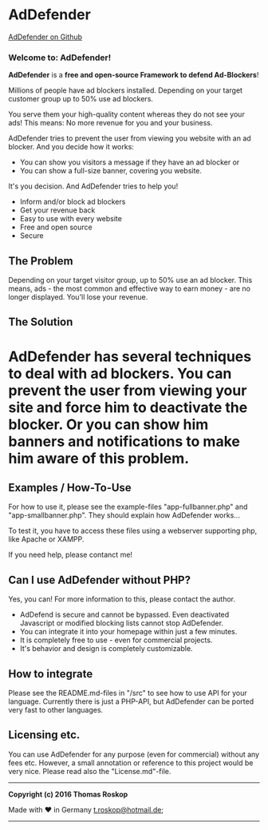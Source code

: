 # AdDefender

[AdDefender on Github](https://github.com/TRoskop/AdDefender "AdDefender on Github")




### Welcome to: AdDefender! ###
**AdDefender** is a **free and open-source Framework to defend Ad-Blockers**!

Millions of people have ad blockers installed.
Depending on your target customer group up to 50% use ad blockers.

You serve them your high-quality content whereas they do not see your ads!
This means: No more revenue for you and your business.

AdDefender tries to prevent the user from viewing you website with an ad blocker.
And you decide how it works: 
* You can show you visitors a message if they have an ad blocker or
* You can show a full-size banner, covering you website.

It's you decision. And AdDefender tries to help you!

* Inform and/or block ad blockers
* Get your revenue back
* Easy to use with every website
* Free and open source
* Secure


## The Problem ##
Depending on your target visitor group, up to 50% use an ad blocker. 
This means, ads - the most common and effective way to earn money - are no longer displayed.
You'll lose your revenue.

## The Solution ##
AdDefender has several techniques to deal with ad blockers. You can prevent the user from viewing your site and force him to deactivate the blocker. Or you can show him banners and notifications to make him aware of this problem.
=======
## Examples / How-To-Use ##
For how to use it, please see the example-files "app-fullbanner.php" and "app-smallbanner.php".
They should explain how AdDefender works...

To test it, you have to access these files using a webserver supporting php, like Apache or XAMPP.

If you need help, please contanct me!

## Can I use AdDefender without PHP? ##
Yes, you can!
For more information to this, please contact the author.

* AdDefend is secure and cannot be bypassed. Even deactivated Javascript or modified blocking lists cannot stop AdDefender.
* You can integrate it into your homepage within just a few minutes. 
* It is completely free to use - even for commercial projects.
* It's behavior and design is completely customizable. 

## How to integrate
Please see the README.md-files in "/src" to see how to use API for your language.
Currently there is just a PHP-API, but AdDefender can be ported very fast to other languages.

## Licensing etc. 
You can use AdDefender for any purpose (even for commercial) without any fees etc.
However, a small annotation or reference to this project would be very nice.
Please read also the "License.md"-file.




_________________________________

**Copyright (c) 2016 Thomas Roskop**


Made with ♥ in Germany
[t.roskop@hotmail.de](mailto:t.roskop@hotmail.de "t.roskop@hotmail.de");

_________________________________
